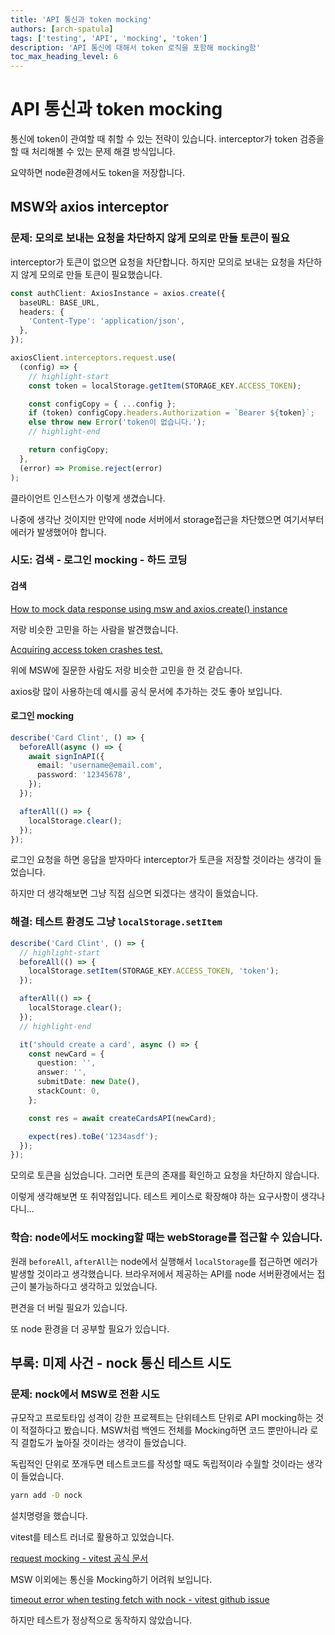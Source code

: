 ```yaml
---
title: 'API 통신과 token mocking'
authors: [arch-spatula]
tags: ['testing', 'API', 'mocking', 'token']
description: 'API 통신에 대해서 token 로직을 포함해 mocking함'
toc_max_heading_level: 6
---
```


# API 통신과 token mocking

통신에 token이 관여할 때 취할 수 있는 전략이 있습니다. interceptor가 token 검증을 할 때 처리해볼 수 있는 문제 해결 방식입니다.

요약하면 node환경에서도 token을 저장합니다.

<!--truncate-->

## MSW와 axios interceptor

### 문제: 모의로 보내는 요청을 차단하지 않게 모의로 만들 토큰이 필요

interceptor가 토큰이 없으면 요청을 차단합니다. 하지만 모의로 보내는 요청을 차단하지 않게 모의로 만들 토큰이 필요했습니다.

```ts
const authClient: AxiosInstance = axios.create({
  baseURL: BASE_URL,
  headers: {
    'Content-Type': 'application/json',
  },
});

axiosClient.interceptors.request.use(
  (config) => {
    // highlight-start
    const token = localStorage.getItem(STORAGE_KEY.ACCESS_TOKEN);

    const configCopy = { ...config };
    if (token) configCopy.headers.Authorization = `Bearer ${token}`;
    else throw new Error('token이 없습니다.');
    // highlight-end

    return configCopy;
  },
  (error) => Promise.reject(error)
);
```

클라이언트 인스턴스가 이렇게 생겼습니다.

나중에 생각난 것이지만 만약에 node 서버에서 storage접근을 차단했으면 여기서부터 에러가 발생했어야 합니다.

### 시도: 검색 - 로그인 mocking - 하드 코딩

#### 검색

[How to mock data response using msw and axios.create() instance](https://stackoverflow.com/questions/71970780/how-to-mock-data-response-using-msw-and-axios-create-instance)

저랑 비슷한 고민을 하는 사람을 발견했습니다.

[Acquiring access token crashes test.](https://github.com/mswjs/msw/discussions/549)

위에 MSW에 질문한 사람도 저랑 비슷한 고민을 한 것 같습니다.

axios랑 많이 사용하는데 예시를 공식 문서에 추가하는 것도 좋아 보입니다.

#### 로그인 mocking

```ts
describe('Card Clint', () => {
  beforeAll(async () => {
    await signInAPI({
      email: 'username@email.com',
      password: '12345678',
    });
  });

  afterAll(() => {
    localStorage.clear();
  });
});
```

로그인 요청을 하면 응답을 받자마다 interceptor가 토큰을 저장할 것이라는 생각이 들었습니다.

하지만 더 생각해보면 그냥 직접 심으면 되겠다는 생각이 들었습니다.

### 해결: 테스트 환경도 그냥 `localStorage.setItem`

```ts
describe('Card Clint', () => {
  // highlight-start
  beforeAll(() => {
    localStorage.setItem(STORAGE_KEY.ACCESS_TOKEN, 'token');
  });

  afterAll(() => {
    localStorage.clear();
  });
  // highlight-end

  it('should create a card', async () => {
    const newCard = {
      question: '',
      answer: '',
      submitDate: new Date(),
      stackCount: 0,
    };

    const res = await createCardsAPI(newCard);

    expect(res).toBe('1234asdf');
  });
});
```

모의로 토큰을 심었습니다. 그러면 토큰의 존재를 확인하고 요청을 차단하지 않습니다.

이렇게 생각해보면 또 취약점입니다. 테스트 케이스로 확장해야 하는 요구사항이 생각나다니...

### 학습: node에서도 mocking할 때는 webStorage를 접근할 수 있습니다.

원래 `beforeAll`, `afterAll`는 node에서 실행해서 `localStorage`를 접근하면 에러가 발생할 것이라고 생각했습니다. 브라우저에서 제공하는 API를 node 서버환경에서는 접근이 불가능하다고 생각하고 있었습니다.

편견을 더 버릴 필요가 있습니다.

또 node 환경을 더 공부할 필요가 있습니다.

## 부록: 미제 사건 - nock 통신 테스트 시도

### 문제: nock에서 MSW로 전환 시도

규모작고 프로토타입 성격이 강한 프로젝트는 단위테스트 단위로 API mocking하는 것이 적절하다고 봤습니다. MSW처럼 백엔드 전체를 Mocking하면 코드 뿐만아니라 로직 결합도가 높아질 것이라는 생각이 들었습니다.

독립적인 단위로 쪼개두면 테스트코드를 작성할 때도 독립적이라 수월할 것이라는 생각이 들었습니다.

```sh
yarn add -D nock
```

설치명령을 했습니다.

vitest를 테스트 러너로 활용하고 있었습니다.

<!-- ### 시도: ??? -->

<!-- ### 해결: ??? -->

<!-- ### 학습: ??? -->

[request mocking - vitest 공식 문서 ](https://vitest.dev/guide/mocking.html#requests)

MSW 이외에는 통신을 Mocking하기 어려워 보입니다.

[timeout error when testing fetch with nock - vitest github issue](https://github.com/vitest-dev/vitest/issues/3624)

하지만 테스트가 정상적으로 동작하지 않았습니다.
